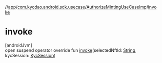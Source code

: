 //[app](../../../index.md)/[com.kycdao.android.sdk.usecase](../index.md)/[AuthorizeMintingUseCaseImp](index.md)/[invoke](invoke.md)

# invoke

[androidJvm]\
open suspend operator override fun [invoke](invoke.md)(selectedNftId: [String](https://kotlinlang.org/api/latest/jvm/stdlib/kotlin/-string/index.html), kycSession: [KycSession](../../com.kycdao.android.sdk.model/-kyc-session/index.md))
